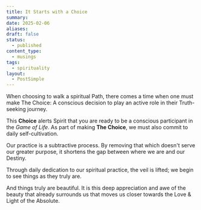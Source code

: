 ```yaml
---
title: It Starts with a Choice
summary: 
date: 2025-02-06
aliases: 
draft: false
status:
  - published
content_type:
  - musings
tags:
  - spirituality
layout:
  - PostSimple
---
```


When choosing to walk a spiritual Path, there comes a time when one must make <span className="bold-underline">The Choice</span>: A conscious decision to play an active role in their Truth-seeking journey.

This **Choice** alerts Spirit that you are ready to be a conscious participant in the _Game of Life_. As part of making **The Choice**, we must also commit to daily self-cultivation.

Our practice is a subtractive process. By removing that which doesn't serve our greater purpose, it shortens the gap between where we are and our Destiny.

Through daily dedication to our spiritual practice, the veil is lifted; we begin to see things as they truly are.

And things truly are beautiful. It is this deep appreciation and awe of the beauty that already surrounds us that moves us closer towards the Love & Light of the Absolute. 
